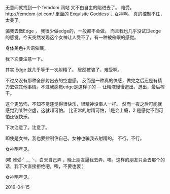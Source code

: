
无意间就找到一个 femdom 网站 又不由自主的陷进去了。   难受。
http://femdom-joi.com/
里面的
Exquisite Goddess ，女神啊。 真的控制不住，太美了。 

骗我去做Edge ， 我很少做edge的，一般都不会做。  而且我也几乎没试过edge的感觉。今天突然发现这个女神让人受不了，有一种被催眠的感觉。

身体美色+言语催眠。  

我下次要注意一下。

其实 Edge 就几乎等于一次射精了。   居然被骗了，难受啊。

不过又没有那种全部射出去的空虚感。 反而是一种真的快感，做完之后还是有精力去做其他事情。不过我感觉edge是这样子的 -- 让精液慢慢迸出，迸出，最后榨干。

这个更恐怖，不知不觉还觉得很快乐，很精神没事人一样。    然而一夜之后可能就感觉到某种空虚，这就超可怕。 比正常的射精可怕，1是会上瘾，2 是感觉不到可怕还很快乐。

下次注意了。注意了。

即使是女神，我也要控制住自己。女神也骗我去射精的。 不行。不行。

女神明年见。

(唉 难受╯﹏╰，白天自己弄 ，晚上朋友逼我去弄，唉。这样的朋友只会去那个的话，我下次直接拒绝吧，唉，不要也罢 )

女神明年见。


2019-04-15 

